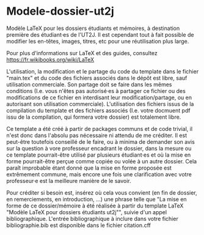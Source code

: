 # Modele-dossier-ut2j
Modèle LaTeX pour les dossiers étudiants et mémoires, à destination première des étudiant·es de l'UT2J. Il est cependant tout à fait possible de modifier les en-têtes, images, titres, etc pour une réutilisation plus large.

Pour plus d'informations sur LaTeX et des guides, consultez https://fr.wikibooks.org/wiki/LaTeX

L'utilisation, la modification et le partage du code du template dans le fichier "main.tex" et du code des fichiers associés dans le dépôt est libre, sauf utilisation commerciale. Son partage doit se faire dans les mêmes conditions (I.e. vous n'êtes pas autorisé·es à partager ce fichier ou des modifications de ce fichier en interdisant leur modification/partage, ou en autorisant son utilisation commerciale).
L'utilisation des fichiers issus de la compilation du template et des fichiers associés (I.e. votre docmuent pdf issu de la compilation, qui formera votre dossier) est totalement libre.

Ce template a été créé à partir de packages communs et de code trivial, il n'est donc dans l'absolu pas nécessaire ni attendu de me créditer. Il est peut-être toutefois conseillé de le faire, ou à minima de demander son avis sur la question à vore professeur encadrant le dossier, dans la mesure ou ce template pourrait-être utilisé par plusieurs étudiant·es et où la mise en forme pourrait-être perçue comme copiée ou volée à un autre dossier. Cela paraît improbable étant donné que la mise en forme proposée est extrêmement commune, mais encore une fois une clarification avec votre professeur·e est la meilleure manière de le savoir.

Pour créditer si besoin est, insérez où cela vous convient (en fin de dossier, en remerciements, en introduction, ...) une phrase telle que "La mise en forme de ce dossier/mémoire à été réalisée à partir du template LaTeX "Modèle LaTeX pour dossiers étudiants ut2j"", suivie d'un appel bibliographique. L'entrée bibliographique à inclure dans votre fichier bibliographie.bib est disponible dans le fichier citation.cff




